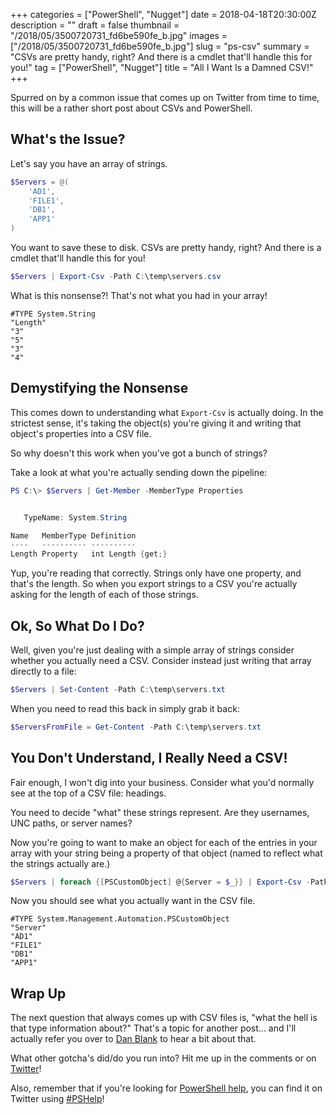 +++
categories = ["PowerShell", "Nugget"]
date = 2018-04-18T20:30:00Z
description = ""
draft = false
thumbnail = "/2018/05/3500720731_fd6be590fe_b.jpg"
images = ["/2018/05/3500720731_fd6be590fe_b.jpg"]
slug = "ps-csv"
summary = "CSVs are pretty handy, right? And there is a cmdlet that'll handle this for you!"
tag = ["PowerShell", "Nugget"]
title = "All I Want Is a Damned CSV!"
+++


Spurred on by a common issue that comes up on Twitter from time to time, this will be a rather short post about CSVs and PowerShell.

## **What's the Issue?**

Let's say you have an array of strings.

```powershell
$Servers = @(
    'AD1',
    'FILE1',
    'DB1',
    'APP1'
)

```

You want to save these to disk. CSVs are pretty handy, right? And there is a cmdlet that'll handle this for you!

```powershell
$Servers | Export-Csv -Path C:\temp\servers.csv

```

What is this nonsense?! That's not what you had in your array!

```
#TYPE System.String
"Length"
"3"
"5"
"3"
"4"

```

## **Demystifying the Nonsense**

This comes down to understanding what `Export-Csv` is actually doing. In the strictest sense, it's taking the object(s) you're giving it and writing that object's properties into a CSV file.

So why doesn't this work when you've got a bunch of strings?

Take a look at what you're actually sending down the pipeline:

```powershell
PS C:\> $Servers | Get-Member -MemberType Properties


   TypeName: System.String

Name   MemberType Definition
----   ---------- ----------
Length Property   int Length {get;}

```

Yup, you're reading that correctly. Strings only have one property, and that's the length. So when you export strings to a CSV you're actually asking for the length of each of those strings.

## **Ok, So What Do I Do?**

Well, given you're just dealing with a simple array of strings consider whether you actually need a CSV. Consider instead just writing that array directly to a file:

```powershell
$Servers | Set-Content -Path C:\temp\servers.txt

```

When you need to read this back in simply grab it back:

```powershell
$ServersFromFile = Get-Content -Path C:\temp\servers.txt

```

## **You Don't Understand, I Really Need a CSV!**

Fair enough, I won't dig into your business. Consider what you'd normally see at the top of a CSV file: headings.

You need to decide "what" these strings represent. Are they usernames, UNC paths, or server names?

Now you're going to want to make an object for each of the entries in your array with your string being a property of that object (named to reflect what the strings actually are.)

```powershell
$Servers | foreach {[PSCustomObject] @{Server = $_}} | Export-Csv -Path C:\temp\servers.csv

```

Now you should see what you actually want in the CSV file.

```
#TYPE System.Management.Automation.PSCustomObject
"Server"
"AD1"
"FILE1"
"DB1"
"APP1"

```

## **Wrap Up**

The next question that always comes up with CSV files is, "what the hell is that type information about?" That's a topic for another post... and I'll actually refer you over to [Dan Blank](https://danblank.co.uk/2018/04/05/export-csv-pshelp/) to hear a bit about that.

What other gotcha's did/do you run into? Hit me up in the comments or on [Twitter](https://twitter.com/WindosNZ)!

Also, remember that if you're looking for [PowerShell help](https://king.geek.nz/2018/03/20/pshelp-twitter/), you can find it on Twitter using [#PSHelp](https://twitter.com/search?f=tweets&vertical=default&q=%23pshelp&src=typd)!

